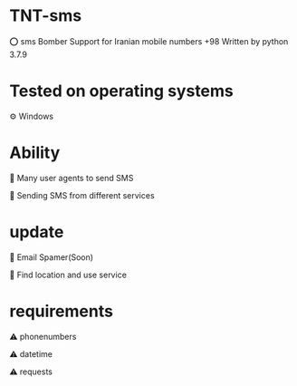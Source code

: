 # TNT-sms

⭕ sms Bomber Support for Iranian mobile numbers +98
Written by python 3.7.9


# Tested on operating systems
  
  ⚙ Windows
  
# Ability

  🔮 Many user agents to send SMS
  
  🔮 Sending SMS from different services

# update

  🎉 Email Spamer(Soon)
  
  🎉 Find location and use service
  
# requirements

  ⚠ phonenumbers
  
  ⚠ datetime
  
  ⚠ requests
